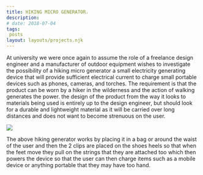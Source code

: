 ```yaml
---
title: HIKING MICRO GENERATOR.
description: 
# date: 2018-07-04
tags:
 posts
layout: layouts/projects.njk
---
```


At university we were once again to assume the role of a freelance design engineer and a manufacturer of outdoor equipment wishes to investigate the possibility of a hiking micro generator a small electricity generating device that will provide sufficient electrical current to charge small portable devices such as phones, cameras, and torches. The requirement is that the product can be worn by a hiker in the wilderness and the action of walking generates the power. the design of the product from the way it looks to materials being used is entirely up to the design engineer, but should look for a durable and lightweight material as it will be carried over long distances and does not want to become strenuous on the user.

<div class="project-image-container">
<img src="../../img/projects/HikingMicroGenerator.png" class="project-image-one-vertical" />
</div>


The above hiking generator works by placing it in a bag or around the waist of the user and then the 2 clips are placed on the shoes heels so that when the feet move they pull on the strings that they are attached too which then powers the device so that the user can then charge items such as a mobile device or anything portable that they may have too hand.
